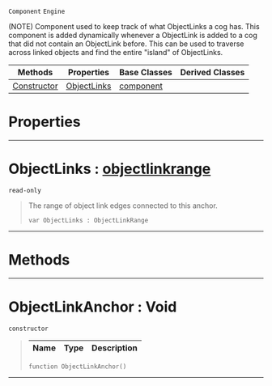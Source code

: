  `Component` `Engine`



(NOTE) Component used to keep track of what ObjectLinks a cog has. This component is added dynamically whenever a ObjectLink is added to a cog that did not contain an ObjectLink before. This can be used to traverse across linked objects and find the entire "island" of ObjectLinks.

|Methods|Properties|Base Classes|Derived Classes|
|---|---|---|---|
|[ Constructor](https://github.com/PlasmaEngine/PlasmaDocs/blob/master/code_reference/class_reference/objectlinkanchor.markdown#objectlinkanchor-void)|[ ObjectLinks](https://github.com/PlasmaEngine/PlasmaDocs/blob/master/code_reference/class_reference/objectlinkanchor.markdown#objectlinks-plasma-engine)|[component](https://github.com/PlasmaEngine/PlasmaDocs/blob/master/code_reference/class_reference/component.markdown)| |


 #  Properties


---  
 #  ObjectLinks : [objectlinkrange](https://github.com/PlasmaEngine/PlasmaDocs/blob/master/code_reference/class_reference/objectlinkrange.markdown)

 `read-only`

> The range of object link edges connected to this anchor.
> ``` lang=cpp, name=Lightning
> var ObjectLinks : ObjectLinkRange


---  
 #  Methods


---  
 #  ObjectLinkAnchor : Void

 `constructor`

> 
> |Name|Type|Description|
> |---|---|---|
> ``` lang=cpp, name=Lightning
> function ObjectLinkAnchor()
> ``` 


---  
 

 